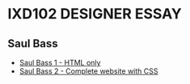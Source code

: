 IXD102 DESIGNER ESSAY
=======================

Saul Bass
------------------

- [Saul Bass 1 - HTML only](https://halmcgonigle.github.io/saulbass/saul_bass_essay.html)
- [Saul Bass 2 - Complete website with CSS](https://halmcgonigle.github.io/saulbass/saul_bass_essay_1.html)